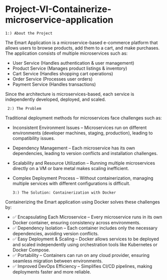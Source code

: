 # Project-VI-Containerize-microservice-application 
    1:) About the Project
The Emart Application is a microservice-based e-commerce platform that allows users to browse products, add them to a cart, and make purchases. The application consists of multiple microservices such as:

  - User Service (Handles authentication & user management)
  - Product Service (Manages product listings & inventory)
  - Cart Service (Handles shopping cart operations)
  - Order Service (Processes user orders)
  - Payment Service (Handles transactions)
    
Since the architecture is microservices-based, each service is independently developed, deployed, and scaled.

     2:) The Problem
     
Traditional deployment methods for microservices face challenges such as:

  - Inconsistent Environment Issues – Microservices run on different environments (developer machines, staging, production), leading to compatibility issues.
  - Dependency Management – Each microservice has its own dependencies, leading to version conflicts and installation challenges.
  - Scalability and Resource Utilization – Running multiple microservices directly on a VM or bare metal makes scaling inefficient.
  - Complex Deployment Process – Without containerization, managing multiple services with different configurations is difficult.

        3:) The Solution: Containerization with Docker
    
Containerizing the Emart application using Docker solves these challenges by:

 - ✅ Encapsulating Each Microservice – Every microservice runs in its own Docker container, ensuring consistency across environments.
 - ✅ Dependency Isolation – Each container includes only the necessary dependencies, avoiding version conflicts.
 - ✅ Easy Deployment & Scaling – Docker allows services to be deployed and scaled independently using orchestration tools like Kubernetes or Docker Compose.
 - ✅ Portability – Containers can run on any cloud provider, ensuring seamless migration between environments.
 - ✅ Improved DevOps Efficiency – Simplifies CI/CD pipelines, making deployments faster and more reliable.



